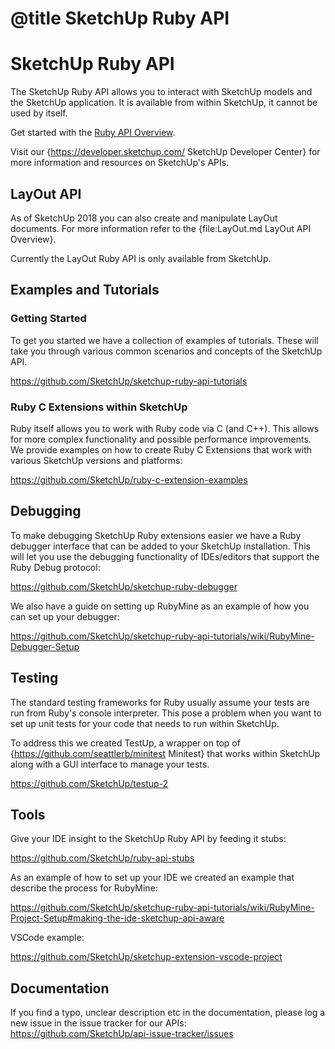 # @title SketchUp Ruby API

# SketchUp Ruby API

The SketchUp Ruby API allows you to interact with SketchUp models and the SketchUp application. It is available from within SketchUp, it cannot be used by itself.

<p>
  Get started with the <a href="_index.html">Ruby API Overview</a>.
</p>

Visit our {https://developer.sketchup.com/ SketchUp Developer Center} for more information and resources on SketchUp's APIs.

## LayOut API

As of SketchUp 2018 you can also create and manipulate LayOut documents. For more information refer to the {file:LayOut.md LayOut API Overview}.

Currently the LayOut Ruby API is only available from SketchUp.

## Examples and Tutorials

### Getting Started

To get you started we have a collection of examples of tutorials. These will take you through various common scenarios and concepts of the SketchUp API.

https://github.com/SketchUp/sketchup-ruby-api-tutorials

### Ruby C Extensions within SketchUp

Ruby itself allows you to work with Ruby code via C (and C++). This allows for more complex functionality and possible performance improvements. We provide examples on how to create Ruby C Extensions that work with various SketchUp versions and platforms:

https://github.com/SketchUp/ruby-c-extension-examples

## Debugging

To make debugging SketchUp Ruby extensions easier we have a Ruby debugger interface that can be added to your SketchUp installation. This will let you use the debugging functionality of IDEs/editors that support the Ruby Debug protocol:

https://github.com/SketchUp/sketchup-ruby-debugger

We also have a guide on setting up RubyMine as an example of how you can set up your debugger:

https://github.com/SketchUp/sketchup-ruby-api-tutorials/wiki/RubyMine-Debugger-Setup

## Testing

The standard testing frameworks for Ruby usually assume your tests are run from Ruby's console interpreter. This pose a problem when you want to set up unit tests for your code that needs to run within SketchUp.

To address this we created TestUp, a wrapper on top of {https://github.com/seattlerb/minitest Minitest} that works within SketchUp along with a GUI interface to manage your tests.

https://github.com/SketchUp/testup-2

## Tools

Give your IDE insight to the SketchUp Ruby API by feeding it stubs:

https://github.com/SketchUp/ruby-api-stubs

As an example of how to set up your IDE we created an example that describe the process for RubyMine:

https://github.com/SketchUp/sketchup-ruby-api-tutorials/wiki/RubyMine-Project-Setup#making-the-ide-sketchup-api-aware

VSCode example:

https://github.com/SketchUp/sketchup-extension-vscode-project

## Documentation

If you find a typo, unclear description etc in the documentation, please log a new issue in the issue tracker for our APIs: https://github.com/SketchUp/api-issue-tracker/issues
